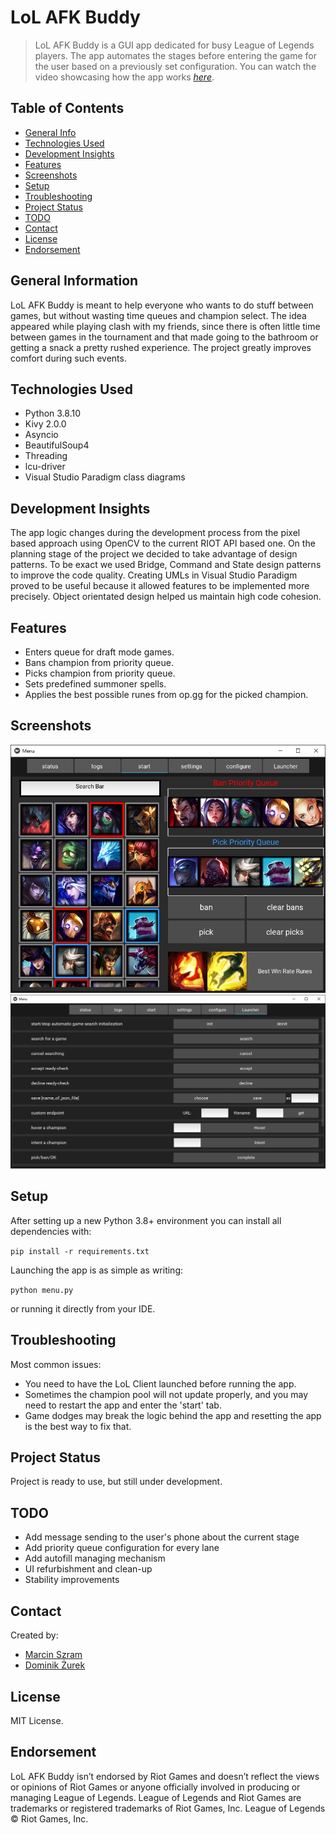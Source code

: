 # LoL AFK Buddy
> LoL AFK Buddy is a GUI app dedicated for busy League of Legends players. 
> The app automates the stages before entering the game for the user based on a previously set configuration.
> You can watch the video showcasing how the app works [_here_](https://www.youtube.com/watch?v=WbHshdGfsWc).

## Table of Contents
* [General Info](#general-information)
* [Technologies Used](#technologies-used)
* [Development Insights](#development-insights)
* [Features](#features)
* [Screenshots](#screenshots)
* [Setup](#setup)
* [Troubleshooting](#troubleshooting)
* [Project Status](#project-status)
* [TODO](#todo)
* [Contact](#contact)
* [License](#license)
* [Endorsement](#endorsement)


## General Information
LoL AFK Buddy is meant to help everyone who wants to do stuff between games, but without wasting time queues and 
champion select. The idea appeared while playing clash with my friends, since there is often little time between games 
in the tournament and that made going to the  bathroom or getting a snack a pretty rushed experience. The project
greatly improves comfort during such events. 

## Technologies Used
- Python 3.8.10
- Kivy 2.0.0
- Asyncio
- BeautifulSoup4
- Threading
- lcu-driver
- Visual Studio Paradigm class diagrams

## Development Insights
The app logic changes during the development process from the pixel based approach using OpenCV to the current
RIOT API based one. On the planning stage of the project we decided to take advantage of design patterns. To be exact
we used Bridge, Command and State design patterns to improve the code quality. Creating UMLs in Visual Studio Paradigm
proved to be useful because it allowed features to be implemented more precisely. Object orientated design helped us
maintain high code cohesion.

## Features
- Enters queue for draft mode games.
- Bans champion from priority queue.
- Picks champion from priority queue.
- Sets predefined summoner spells.
- Applies the best possible runes from op.gg for the picked champion.

## Screenshots
![Start Tab View](./img/readme/start_tab_view.png)
![Launcher Tab View](./img/readme/launcher_tab_view.png)




## Setup
After setting up a new Python 3.8+ environment you can install all dependencies with:

`pip install -r requirements.txt`

Launching the app is as simple as writing:

`python menu.py`

or running it directly from your IDE.

## Troubleshooting
Most common issues:
- You need to have the LoL Client launched before running the app.
- Sometimes the champion pool will not update properly, and you may need to restart the app and enter the 'start' tab.
- Game dodges may break the logic behind the app and resetting the app is the best way to fix that.

## Project Status
Project is ready to use, but still under development.


## TODO
- Add message sending to the user's phone about the current stage
- Add priority queue configuration for every lane
- Add autofill managing mechanism
- UI refurbishment and clean-up
- Stability improvements

## Contact
Created by:
* [Marcin Szram](https://github.com/llwafelll)
* [Dominik Żurek](https://github.com/dominik-air)

## License
MIT License.

## Endorsement
LoL AFK Buddy isn’t endorsed by Riot Games and doesn’t reflect the views or opinions of Riot Games or anyone officially 
involved in producing or managing League of Legends. League of Legends and Riot Games are trademarks or registered 
trademarks of Riot Games, Inc. League of Legends © Riot Games, Inc.

